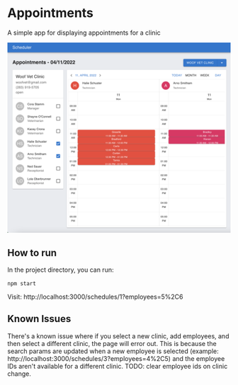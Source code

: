 # Appointments

A simple app for displaying appointments for a clinic

![App](images/app.png?raw=true)

## How to run

In the project directory, you can run:

```
npm start
```

Visit: http://localhost:3000/schedules/1?employees=5%2C6

## Known Issues

There's a known issue where if you select a new clinic, add employees, and then select a different clinic, the page will error out. This is because the search params are updated when a new employee is selected (example: http://localhost:3000/schedules/3?employees=4%2C5) and the employee IDs aren't available for a different clinic. TODO: clear employee ids on clinic change.